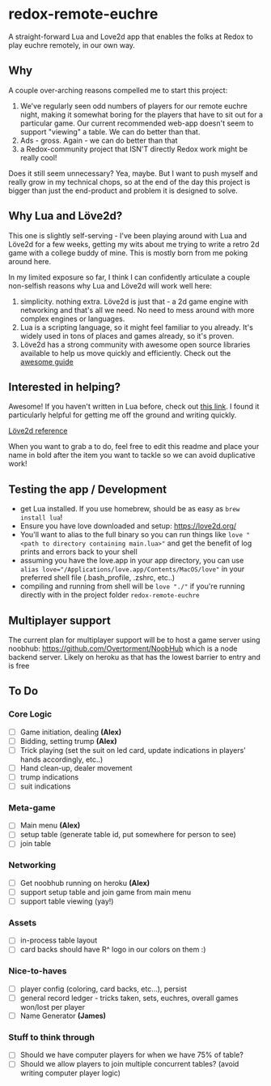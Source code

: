 # redox-remote-euchre
A straight-forward Lua and Love2d app that enables the folks at Redox to play euchre remotely, in our own way.

## Why
A couple over-arching reasons compelled me to start this project:
1. We've regularly seen odd numbers of players for our remote euchre night, making it somewhat boring for the players that have to sit out for a particular game. Our current recommended web-app doesn't seem to support "viewing" a table. We can do better than that.
2. Ads - gross. Again - we can do better than that
3. a Redox-community project that ISN'T directly Redox work might be really cool!

Does it still seem unnecessary? Yea, maybe. But I want to push myself and really grow in my technical chops, so at the end of the day this project is bigger than just the end-product and problem it is designed to solve.

## Why Lua and Löve2d?
This one is slightly self-serving - I've been playing around with Lua and Löve2d for a few weeks, getting my wits about me trying to write a retro 2d game with a college buddy of mine. This is mostly born from me poking around here.

In my limited exposure so far, I think I can confidently articulate a couple non-selfish reasons why Lua and Löve2d will work well here:
1. simplicity. nothing extra. Löve2d is just that - a 2d game engine with networking and that's all we need. No need to mess around with more complex engines or languages.
2. Lua is a scripting language, so it might feel familiar to you already. It's widely used in tons of places and games already, so it's proven.
3. Löve2d has a strong community with awesome open source libraries available to help us move quickly and efficiently. Check out the [awesome guide](https://github.com/love2d-community/awesome-love2d)

## Interested in helping?
Awesome! If you haven't written in Lua before, check out [this link](http://tylerneylon.com/a/learn-lua/). I found it particularly helpful for getting me off the ground and writing quickly.

[Löve2d reference](https://love2d.org/wiki/Main_Page)

When you want to grab a to do, feel free to edit this readme and place your name in bold after the item you want to tackle so we can avoid duplicative work!

## Testing the app / Development
- get Lua installed. If you use homebrew, should be as easy as `brew install lua`!
- Ensure you have love downloaded and setup: https://love2d.org/
- You'll want to alias to the full binary so you can run things like `love "<path to directory containing main.lua>"` and get the benefit of log prints and errors back to your shell
- assuming you have the love.app in your app directory, you can use `alias love="/Applications/love.app/Contents/MacOS/love"` in your preferred shell file (.bash_profile, .zshrc, etc..)
- compiling and running from shell will be `love "./"` if you're running directly with in the project folder `redox-remote-euchre`

## Multiplayer support
The current plan for multiplayer support will be to host a game server using noobhub: https://github.com/Overtorment/NoobHub which is a node backend server. Likely on heroku as that has the lowest barrier to entry and is free

## To Do
### Core Logic
- [ ] Game initiation, dealing **(Alex)**
- [ ] Bidding, setting trump **(Alex)**
- [ ] Trick playing (set the suit on led card, update indications in players' hands accordingly, etc..)
- [ ] Hand clean-up, dealer movement
- [ ] trump indications
- [ ] suit indications
### Meta-game
- [ ] Main menu **(Alex)**
- [ ] setup table (generate table id, put somewhere for person to see)
- [ ] join table
### Networking
- [ ] Get noobhub running on heroku  **(Alex)**
- [ ] support setup table and join game from main menu
- [ ] support table viewing (yay!)
### Assets
- [ ] in-process table layout
- [ ] card backs should have R^ logo in our colors on them :)
### Nice-to-haves
- [ ] player config (coloring, card backs, etc...), persist
- [ ] general record ledger - tricks taken, sets, euchres, overall games won/lost per player
- [ ] Name Generator **(James)**
### Stuff to think through
- [ ] Should we have computer players for when we have 75% of table?
- [ ] Should we allow players to join multiple concurrent tables? (avoid writing computer player logic)
